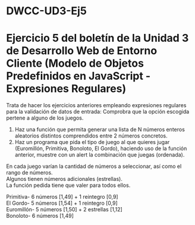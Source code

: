 # DWCC-UD3-Ej5

<h1>Ejercicio 5 del boletín de la Unidad 3 de Desarrollo Web de Entorno Cliente (Modelo de Objetos Predefinidos en JavaScript - Expresiones Regulares)</h1>

<p>Trata de hacer los ejercicios anteriores empleando expresiones regulares para la validación de datos de entrada: Comprobra que la opción escogida pertene a alguno de los juegos.</p>
<ol>
  <li>Haz una función que permita generar una lista de N números enteros aleatorios distintos comprendidos entre 2 números concretos.</li>
  <li>Haz un programa que pida el tipo de juego al que quieres jugar (Euromillón, Primitiva, Bonoloto, El Gordo), haciendo uso de la función anterior, muestre con un alert la combinación que juegas (ordenada).</li>
</ol>
<p>En cada juego varían la cantidad de números a seleccionar, así como el rango de números.<br/>Algunos tienen números adicionales (estrellas).<br/>La función pedida tiene que valer para todos ellos.</p>
<p>Primitiva- 6 números [1,49] + 1 reintegro [0,9]<br/>El Gordo- 5 números [1,54] + 1 reintegro [0,9]<br/>Euromillón- 5 números [1,50] + 2 estrellas [1,12]<br/>Bonoloto- 6 números [1,49]</p>
